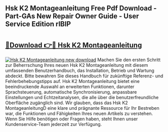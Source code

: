 ## Hsk K2 Montageanleitung Free Pdf Download - Part-GAs New Repair Owner Guide - User Service Edition rlBlP

# <h2><a href="http://df6cyhm.blite.top/?on=Hsk+K2+Montageanleitung">🔗Download 👉🔴 Hsk K2 Montageanleitung</a></h2>

[![Hsk K2 Montageanleitung new download](https://i.imgur.com/lujVjoI.png)](http://df6cyhm.blite.top/?on=Hsk+K2+Montageanleitung)
Machen Sie den ersten Schritt zur Beherrschung Ihres neuen Hsk K2 Montageanleitung mit diesem umfassenden Benutzerhandbuch, das Installation, Betrieb und Wartung abdeckt. Bitte bewahren Sie dieses Handbuch für zukünftige Referenz- und Fehlerbehebungstipps auf. Hsk K2 Montageanleitung bietet eine beeindruckende Auswahl an erweiterten Funktionen, darunter Sprachsteuerung, automatische Synchronisierung, anpassbare Einstellungen und Echtzeitanalysen, die alle über die benutzerfreundliche Oberfläche zugänglich sind. Wir glauben, dass das Hsk K2 MontageanleitungD eine klare und prägnante Ressource für Ihr Bestreben war, die Funktionen und Fähigkeiten Ihres neuen Artikels zu verstehen. Wenn Sie Hilfe benötigen oder Fragen haben, steht Ihnen unser Kundenservice-Team jederzeit zur Verfügung.
